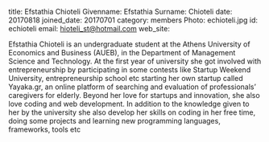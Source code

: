 title: Efstathia Chioteli
Givenname: Efstathia
Surname: Chioteli
date: 20170818
joined_date: 20170701
category: members
Photo: echioteli.jpg
id: echioteli
email: hioteli_st@hotmail.com
web_site:

<p>
 Efstathia Chioteli is an undergraduate student at the Athens University of Economics and Business (AUEB), in the Department of Management Science and Technology.
 At the first year of university she got involved with entrepreneurship by participating in some contests like Startup Weekend University, entrepreneurship school etc starting her own startup called Yayaka.gr, an online platform of searching and evaluation of professionals’ caregivers for elderly. 
 Beyond her love for startups and innovation, she also love coding and web development. In addition to the knowledge given to her by the university she also develop her skills on coding in her free time, doing some projects and learning new programming languages, frameworks, tools etc
</p>
